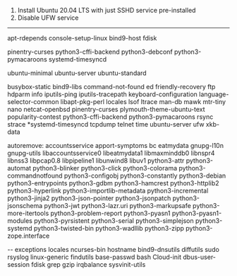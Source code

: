 1. Install Ubuntu 20.04 LTS with just SSHD service pre-installed
2. Disable UFW service


---

apt-rdepends
console-setup-linux
bind9-host
fdisk

pinentry-curses
python3-cffi-backend
python3-debconf
python3-pymacaroons
systemd-timesyncd

ubuntu-minimal
ubuntu-server
ubuntu-standard


busybox-static
bind9-libs
command-not-found
ed
friendly-recovery
ftp
hdparm
info
iputils-ping
iputils-tracepath
keyboard-configuration
language-selector-common
libapt-pkg-perl
locales
lsof
ltrace
man-db
mawk
mtr-tiny
nano
netcat-openbsd
pinentry-curses
plymouth-theme-ubuntu-text
popularity-contest
python3-cffi-backend
python3-pymacaroons
rsync
strace
*systemd-timesyncd
tcpdump
telnet
time
ubuntu-server
ufw
xkb-data

autoremove:
accountsservice apport-symptoms bc eatmydata gnupg-l10n gnupg-utils libaccountsservice0 libeatmydata1 libmaxminddb0 libnspr4 libnss3 libpcap0.8
  libpipeline1 libunwind8 libuv1 python3-attr python3-automat python3-blinker python3-click python3-colorama python3-commandnotfound python3-configobj
  python3-constantly python3-debian python3-entrypoints python3-gdbm python3-hamcrest python3-httplib2 python3-hyperlink python3-importlib-metadata
  python3-incremental python3-jinja2 python3-json-pointer python3-jsonpatch python3-jsonschema python3-jwt python3-lazr.uri python3-markupsafe
  python3-more-itertools python3-problem-report python3-pyasn1 python3-pyasn1-modules python3-pyrsistent python3-serial python3-simplejson python3-systemd
  python3-twisted-bin python3-wadllib python3-zipp python3-zope.interface

-- exceptions
locales
ncurses-bin
hostname
bind9-dnsutils
diffutils
sudo
rsyslog
linux-generic
findutils
base-passwd
bash
Cloud-init
dbus-user-session
fdisk
grep
gzip
irqbalance
sysvinit-utils
